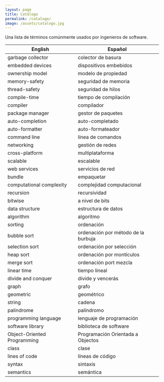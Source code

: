 ```yaml
---
layout: page
title: Catálogo
permalink: /catalogo/
image: /assets/catalogo.jpg
---
```


Una lista de términos comúnmente usados por ingenieros de software.

|English                    |Español                                |
|---------------------------|---------------------------------------|
|garbage collector          |colector de basura                     |
|embedded devices           |dispositivos embebidos                 |
|ownership model            |modelo de propiedad                    |
|memory-safety              |seguridad de memoria                   |
|thread-safety              |seguridad de hilos                     |
|compile-time               |tiempo de compilación                  |
|compiler                   |compilador                             |
|package manager            |gestor de paquetes                     |
|auto-completion            |auto-completado                        |
|auto-formatter             |auto-formateador                       |
|command line               |línea de comandos                      |
|networking                 |gestión de redes                       |
|cross-platform             |multiplataforma                        |
|scalable                   |escalable                              |
|web services               |servicios de red                       |
|bundle                     |empaquetar                             |
|computational complexity   |complejidad computacional              |
|recursion                  |recursividad                           |
|bitwise                    |a nivel de bits                        |
|data structure             |estructura de datos                    |
|algorithm                  |algoritmo                              |
|sorting                    |ordenación                             |
|bubble sort                |ordenación por método de la burbuja    |
|selection sort             |ordenación por selección               |
|heap sort                  |ordenación por montículos              |
|merge sort                 |ordenación port mezcla                 |
|linear time                |tiempo lineal                          |
|divide and conquer         |divide y vencerás                      |
|graph                      |grafo                                  |
|geometric                  |geométrico                             |
|string                     |cadena                                 |
|palindrome                 |palíndromo                             |
|programming language       |lenguaje de programación               |
|software library           |biblioteca de software                 |
|Object-Oriented Programming|Programación Orientada a Objectos      |
|class                      |clase                                  |
|lines of code              |líneas de código                       |
|syntax                     |sintaxis                               |
|semantics                  |semántica                              |